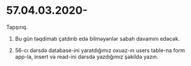 # 57.04.03.2020-

  Tapşırıq.
  
  1. Bu gün təqdimatı çatdırıb edə bilməyənlər sabah davamını edəcək.
  
  2. 56-cı dərsdə database-ini yaratdığımız oxuaz-ın users table-na form app-la, insert və read-ini dərsdə yazdığımız şəkildə yazın.
